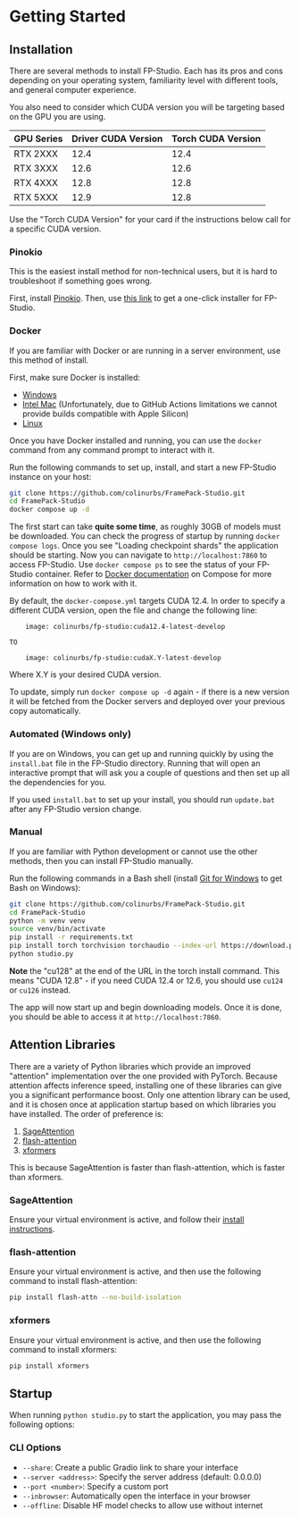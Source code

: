 # Getting Started

## Installation

There are several methods to install FP-Studio. Each has its pros and cons depending on your operating system, familiarity level with different tools, and general computer experience.

You also need to consider which CUDA version you will be targeting based on the GPU you are using.

| GPU Series | Driver CUDA Version | Torch CUDA Version |
| ---------- | ------------------- | ------------------ |
| RTX 2XXX   | 12.4                | 12.4               |
| RTX 3XXX   | 12.6                | 12.6               |
| RTX 4XXX   | 12.8                | 12.8               |
| RTX 5XXX   | 12.9                | 12.8               |

Use the "Torch CUDA Version" for your card if the instructions below call for a specific CUDA version.

### Pinokio

This is the easiest install method for non-technical users, but it is hard to troubleshoot if something goes wrong.

First, install [Pinokio](https://pinokio.co/docs/#/?id=install). Then, use [this link](https://pinokio.co/item.html?uri=https%3A%2F%2Fgithub.com%2Fcolinurbs%2FFP-Studio) to get a one-click installer for FP-Studio.

### Docker

If you are familiar with Docker or are running in a server environment, use this method of install.

First, make sure Docker is installed:

- [Windows](https://docs.docker.com/desktop/setup/install/windows-install/)
- [Intel Mac](https://docs.docker.com/desktop/setup/install/mac-install/) (Unfortunately, due to GitHub Actions limitations we cannot provide builds compatible with Apple Silicon)
- [Linux](https://docs.docker.com/engine/install/)

Once you have Docker installed and running, you can use the `docker` command from any command prompt to interact with it.

Run the following commands to set up, install, and start a new FP-Studio instance on your host:

```sh
git clone https://github.com/colinurbs/FramePack-Studio.git
cd FramePack-Studio
docker compose up -d
```

The first start can take **quite some time**, as roughly 30GB of models must be downloaded. You can check the progress of startup by running `docker compose logs`. Once you see "Loading checkpoint shards" the application should be starting. Now you can navigate to `http://localhost:7860` to access FP-Studio. Use `docker compose ps` to see the status of your FP-Studio container. Refer to [Docker documentation](https://docs.docker.com/compose/intro/compose-application-model/#cli) on Compose for more information on how to work with it.

By default, the `docker-compose.yml` targets CUDA 12.4. In order to specify a different CUDA version, open the file and change the following line:

```
    image: colinurbs/fp-studio:cuda12.4-latest-develop

TO

    image: colinurbs/fp-studio:cudaX.Y-latest-develop
```

Where X.Y is your desired CUDA version.

To update, simply run `docker compose up -d` again - if there is a new version it will be fetched from the Docker servers and deployed over your previous copy automatically.

### Automated (Windows only)

If you are on Windows, you can get up and running quickly by using the `install.bat` file in the FP-Studio directory. Running that will open an interactive prompt that will ask you a couple of questions and then set up all the dependencies for you.

If you used `install.bat` to set up your install, you should run `update.bat` after any FP-Studio version change.

### Manual

If you are familiar with Python development or cannot use the other methods, then you can install FP-Studio manually.

Run the following commands in a Bash shell (install [Git for Windows](https://gitforwindows.org/) to get Bash on Windows):

```sh
git clone https://github.com/colinurbs/FramePack-Studio.git
cd FramePack-Studio
python -m venv venv
source venv/bin/activate
pip install -r requirements.txt
pip install torch torchvision torchaudio --index-url https://download.pytorch.org/whl/cu128
python studio.py
```

**Note** the "cu128" at the end of the URL in the torch install command. This means "CUDA 12.8" - if you need CUDA 12.4 or 12.6, you should use `cu124` or `cu126` instead.

The app will now start up and begin downloading models. Once it is done, you should be able to access it at `http://localhost:7860`.

## Attention Libraries

There are a variety of Python libraries which provide an improved "attention" implementation over the one provided with PyTorch. Because attention affects inference speed, installing one of these libraries can give you a significant performance boost. Only one attention library can be used, and it is chosen once at application startup based on which libraries you have installed. The order of preference is:

1. [SageAttention](https://github.com/thu-ml/SageAttention)
2. [flash-attention](https://github.com/Dao-AILab/flash-attention)
3. [xformers](https://github.com/facebookresearch/xformers)

This is because SageAttention is faster than flash-attention, which is faster than xformers.

### SageAttention

Ensure your virtual environment is active, and follow their [install instructions](https://github.com/thu-ml/SageAttention?tab=readme-ov-file#install-package).

### flash-attention

Ensure your virtual environment is active, and then use the following command to install flash-attention:

```sh
pip install flash-attn --no-build-isolation
```

### xformers

Ensure your virtual environment is active, and then use the following command to install xformers:

```sh
pip install xformers
```

## Startup

When running `python studio.py` to start the application, you may pass the following options:

### CLI Options

- `--share`: Create a public Gradio link to share your interface
- `--server <address>`: Specify the server address (default: 0.0.0.0)
- `--port <number>`: Specify a custom port
- `--inbrowser`: Automatically open the interface in your browser
- `--offline`: Disable HF model checks to allow use without internet
